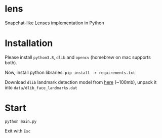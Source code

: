 # lens
Snapchat-like Lenses implementation in Python

# Installation
Please install `python3.8`, `dlib` and `opencv` (homebrew on mac supports both).

Now, install python libraries:
```pip install -r requirements.txt```

Download `dlib` landmark detection model from [here](http://dlib.net/files/shape_predictor_68_face_landmarks.dat.bz2) (~100mb), unpack it into `data/dlib_face_landmarks.dat`

# Start
`python main.py`

Exit with `Esc`
